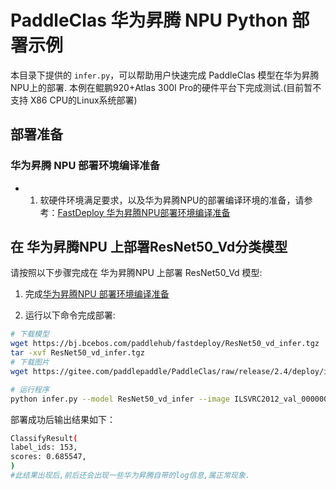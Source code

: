 # PaddleClas 华为昇腾 NPU Python 部署示例
本目录下提供的 `infer.py`，可以帮助用户快速完成 PaddleClas 模型在华为昇腾NPU上的部署.
本例在鲲鹏920+Atlas 300I Pro的硬件平台下完成测试.(目前暂不支持 X86 CPU的Linux系统部署)

## 部署准备
### 华为昇腾 NPU 部署环境编译准备
- 1. 软硬件环境满足要求，以及华为昇腾NPU的部署编译环境的准备，请参考：[FastDeploy 华为昇腾NPU部署环境编译准备](../../../../../../docs/cn/build_and_install/huawei_ascend.md.md)  

## 在 华为昇腾NPU 上部署ResNet50_Vd分类模型
请按照以下步骤完成在 华为昇腾NPU 上部署 ResNet50_Vd 模型:
1. 完成[华为昇腾NPU 部署环境编译准备](../../../../../../docs/cn/build_and_install/huawei_ascend.md.md)

2. 运行以下命令完成部署:
```bash
# 下载模型
wget https://bj.bcebos.com/paddlehub/fastdeploy/ResNet50_vd_infer.tgz
tar -xvf ResNet50_vd_infer.tgz
# 下载图片
wget https://gitee.com/paddlepaddle/PaddleClas/raw/release/2.4/deploy/images/ImageNet/ILSVRC2012_val_00000010.jpeg

# 运行程序
python infer.py --model ResNet50_vd_infer --image ILSVRC2012_val_00000010.jpeg
```

部署成功后输出结果如下：
```bash
ClassifyResult(
label_ids: 153,
scores: 0.685547,
)
#此结果出现后,前后还会出现一些华为昇腾自带的log信息,属正常现象.
```
